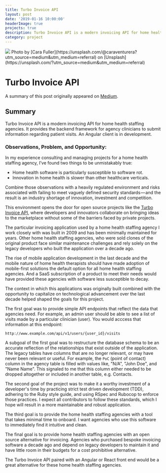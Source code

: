```yaml
---
title: Turbo Invoice API
layout: post
date: '2019-01-16 10:00:00'
headerImage: true
projects: true
description: Turbo Invoice API is a modern invoicing API for home health staffing agencies and their clincians. 
category: project
---
```


<img src="https://source.unsplash.com/34OTzkN-nuc/1600x900">
Photo by [Cara Fuller](https://unsplash.com/@caraventurera?utm_source=medium&utm_medium=referral) on [Unsplash](https://unsplash.com/?utm_source=medium&utm_medium=referral)


# Turbo Invoice API

A summary of this post originally appeared on [Medium](https://medium.com/@brandonbaker40/introducing-the-turbo-invoice-api-8af977988483). 

## Summary

Turbo Invoice API is a modern invoicing API for home health staffing agencies. It provides the backend framework for agency clinicians to submit information regarding patient visits. An Angular client is in development.

### Observations, Problem, and Opportunity:

In my experience consulting and managing projects for a home health staffing agency, I’ve found two things to be unmistakably true:

* Home health software is particularly susceptible to software rot.
* Innovation in home health is slower than other healthcare verticals.

Combine those observations with a heavily regulated environment and risks associated with failing to meet vaguely defined security standards — and the result is an industry shortage of innovation, investment and competition.

This environment opens the door for open source projects like the [Turbo Invoice API](https://github.com/brandonbaker40/turbo-invoice-api), where developers and innovators collaborate on bringing ideas to the marketplace without some of the barriers faced by private projects.

The particular invoicing application used by a home health staffing agency I work closely with was built in 2009 and has been minimally maintained for years. Other home health staffing agencies, who were sold clones of the original product face similar maintenance challenges and rely solely on the legacy developers who built the application over a decade ago.

The rise of mobile application development in the last decade and the mobile nature of home health therapists should have made adoption of mobile-first solutions the default option for all home health staffing agencies. And a SaaS subscription of a product to meet their needs would have provided these agencies with software less susceptible to decay.

The context in which this applications was originally built combined with the opportunity to capitalize on technological advancement over the last decade helped shaped the goals for this project.

The first goal was to provide simple API endpoints that reflect the data that agencies need. For example, an admin user should be able to see a list of visits made by a particular clinician (user). You would acccess that information at this endpoint:

`http://www.example.com/api/v1/users/{user_id}/visits`


A subgoal of the first goal was to restructure the database schema to be an accurate reflection of the relationships that exist outside of the application. The legacy tables have columns that are no longer relevant, or may have never been relevant or useful. For example, the `PoC` (point of contact) column in the agency table is filled with values like, "N/A", "John Doe", and "Name Name". This signaled to me that this column either needed to be dropped altogether or included in another table, e.g. Contacts. 

The second goal of the project was to make it a worthy investment of a developer's time by practicing strict test driven development (TDD), adhering to the Ruby style guide, and using RSpec and Rubocop to enforce those practices. I expect all contributors to follow these standards, which I hope will result in a more maintainable and robust application.

The third goal is to provide the home health staffing agencies with a tool that takes minimal time to onboard. I want agencies who use this software to immediately find it intuitive and clean. 

The final goal is to provide home health staffing agencies with an open source alternative for invoicing. Agencies who purchased bespoke invoicing software a decade ago and depend on legacy developers to maintain it and have little room in their budgets for a cost prohibitive alternative. 

The Turbo Invoice API paired with an Angular or React front end would be a great alternative for these home health staffing agencies.